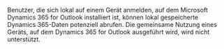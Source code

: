 Benutzer, die sich lokal auf einem Gerät anmelden, auf dem Microsoft Dynamics 365 for Outlook installiert ist, können lokal gespeicherte Dynamics 365-Daten potenziell abrufen. Die gemeinsame Nutzung eines Geräts, auf dem Dynamics 365 for Outlook ausgeführt wird, wird nicht unterstützt.